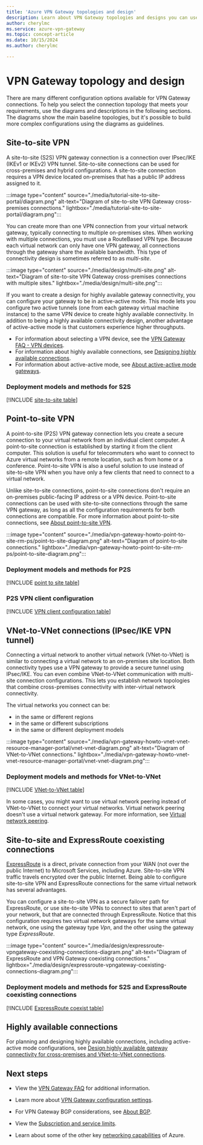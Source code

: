 ```yaml
---
title: 'Azure VPN Gateway topologies and design'
description: Learn about VPN Gateway topologies and designs you can use to connect on-premises locations to virtual networks.
author: cherylmc
ms.service: azure-vpn-gateway
ms.topic: concept-article
ms.date: 10/15/2024
ms.author: cherylmc

---
```

# VPN Gateway topology and design

There are many different configuration options available for VPN Gateway connections. To help you select the connection topology that meets your requirements, use the diagrams and descriptions in the following sections. The diagrams show the main baseline topologies, but it's possible to build more complex configurations using the diagrams as guidelines.

## <a name="s2smulti"></a>Site-to-site VPN

A site-to-site (S2S) VPN gateway connection is a connection over IPsec/IKE (IKEv1 or IKEv2) VPN tunnel. Site-to-site connections can be used for cross-premises and hybrid configurations. A site-to-site connection requires a VPN device located on-premises that has a public IP address assigned to it.

:::image type="content" source="./media/tutorial-site-to-site-portal/diagram.png" alt-text="Diagram of site-to-site VPN Gateway cross-premises connections." lightbox="./media/tutorial-site-to-site-portal/diagram.png":::

You can create more than one VPN connection from your virtual network gateway, typically connecting to multiple on-premises sites. When working with multiple connections, you must use a RouteBased VPN type. Because each virtual network can only have one VPN gateway, all connections through the gateway share the available bandwidth. This type of connectivity design is sometimes referred to as *multi-site*.

:::image type="content" source="./media/design/multi-site.png" alt-text="Diagram of site-to-site VPN Gateway cross-premises connections with multiple sites." lightbox="./media/design/multi-site.png":::

If you want to create a design for highly available gateway connectivity, you can configure your gateway to be in active-active mode. This mode lets you configure two active tunnels (one from each gateway virtual machine instance) to the same VPN device to create highly available connectivity. In addition to being a highly available connectivity design, another advantage of active-active mode is that customers experience higher throughputs.

* For information about selecting a VPN device, see the [VPN Gateway FAQ - VPN devices](vpn-gateway-vpn-faq.md#s2s).
* For information about highly available connections, see [Designing highly available connections](vpn-gateway-highlyavailable.md).
* For information about active-active mode, see [About active-active mode gateways](about-active-active-gateways.md).

### Deployment models and methods for S2S

[!INCLUDE [site-to-site table](../../includes/vpn-gateway-table-site-to-site-include.md)]

## <a name="P2S"></a>Point-to-site VPN

A point-to-site (P2S) VPN gateway connection lets you create a secure connection to your virtual network from an individual client computer. A point-to-site connection is established by starting it from the client computer. This solution is useful for telecommuters who want to connect to Azure virtual networks from a remote location, such as from home or a conference. Point-to-site VPN is also a useful solution to use instead of site-to-site VPN when you have only a few clients that need to connect to a virtual network.

Unlike site-to-site connections, point-to-site connections don't require an on-premises public-facing IP address or a VPN device. Point-to-site connections can be used with site-to-site connections through the same VPN gateway, as long as all the configuration requirements for both connections are compatible. For more information about point-to-site connections, see [About point-to-site VPN](point-to-site-about.md).

:::image type="content" source="./media/vpn-gateway-howto-point-to-site-rm-ps/point-to-site-diagram.png" alt-text="Diagram of point-to-site connections." lightbox="./media/vpn-gateway-howto-point-to-site-rm-ps/point-to-site-diagram.png":::

### Deployment models and methods for P2S

[!INCLUDE [point to site table](../../includes/vpn-gateway-table-point-to-site-include.md)]

### P2S VPN client configuration

[!INCLUDE [VPN client configuration table](../../includes/vpn-gateway-vpn-client-install-articles.md)]

## <a name="V2V"></a>VNet-to-VNet connections (IPsec/IKE VPN tunnel)

Connecting a virtual network to another virtual network (VNet-to-VNet) is similar to connecting a virtual network to an on-premises site location. Both connectivity types use a VPN gateway to provide a secure tunnel using IPsec/IKE. You can even combine VNet-to-VNet communication with multi-site connection configurations. This lets you establish network topologies that combine cross-premises connectivity with inter-virtual network connectivity.

The virtual networks you connect can be:

* in the same or different regions
* in the same or different subscriptions
* in the same or different deployment models

:::image type="content" source="./media/vpn-gateway-howto-vnet-vnet-resource-manager-portal/vnet-vnet-diagram.png" alt-text="Diagram of VNet-to-VNet connections." lightbox="./media/vpn-gateway-howto-vnet-vnet-resource-manager-portal/vnet-vnet-diagram.png":::

### Deployment models and methods for VNet-to-VNet

[!INCLUDE [VNet-to-VNet table](../../includes/vpn-gateway-table-vnet-to-vnet-include.md)]

In some cases, you might want to use virtual network peering instead of VNet-to-VNet to connect your virtual networks. Virtual network peering doesn't use a virtual network gateway. For more information, see [Virtual network peering](../virtual-network/virtual-network-peering-overview.md).

## <a name="coexisting"></a>Site-to-site and ExpressRoute coexisting connections

[ExpressRoute](../expressroute/expressroute-introduction.md) is a direct, private connection from your WAN (not over the public Internet) to Microsoft Services, including Azure. Site-to-site VPN traffic travels encrypted over the public Internet. Being able to configure site-to-site VPN and ExpressRoute connections for the same virtual network has several advantages.

You can configure a site-to-site VPN as a secure failover path for ExpressRoute, or use site-to-site VPNs to connect to sites that aren't part of your network, but that are connected through ExpressRoute. Notice that this configuration requires two virtual network gateways for the same virtual network, one using the gateway type *Vpn*, and the other using the gateway type *ExpressRoute*.

:::image type="content" source="./media/design/expressroute-vpngateway-coexisting-connections-diagram.png" alt-text="Diagram of ExpressRoute and VPN Gateway coexisting connections." lightbox="./media/design/expressroute-vpngateway-coexisting-connections-diagram.png":::

### Deployment models and methods for S2S and ExpressRoute coexisting connections

[!INCLUDE [ExpressRoute coexist table](../../includes/vpn-gateway-table-coexist-include.md)]

## Highly available connections

For planning and designing highly available connections, including active-active mode configurations, see [Design highly available gateway connectivity for cross-premises and VNet-to-VNet connections](vpn-gateway-highlyavailable.md).

## Next steps

* View the [VPN Gateway FAQ](vpn-gateway-vpn-faq.md) for additional information.

* Learn more about [VPN Gateway configuration settings](vpn-gateway-about-vpn-gateway-settings.md).

* For VPN Gateway BGP considerations, see [About BGP](vpn-gateway-bgp-overview.md).

* View the [Subscription and service limits](../azure-resource-manager/management/azure-subscription-service-limits.md#networking-limits).

* Learn about some of the other key [networking capabilities](../networking/fundamentals/networking-overview.md) of Azure.
